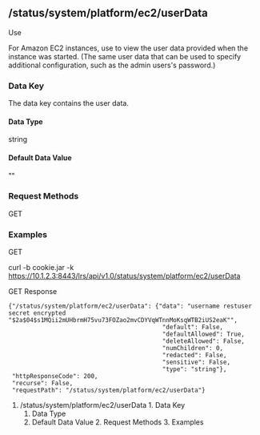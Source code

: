 ## /status/system/platform/ec2/userData

Use

For Amazon EC2 instances, use to view the user data provided when the instance
was started. (The same user data that can be used to specify additional
configuration, such as the admin users's password.)

### Data Key

The data key contains the user data.

#### Data Type

string

#### Default Data Value

""

### Request Methods

GET

### Examples

GET

curl -b cookie.jar -k
https://10.1.2.3:8443/lrs/api/v1.0/status/system/platform/ec2/userData

GET Response

    
    
    {"/status/system/platform/ec2/userData": {"data": "username restuser secret encrypted "$2a$04$s1MQii2mUHbrmH75vu73FOZao2mvCDYVqWTnnMoKsqWTB2iUS2eaK"",
                                               "default": False,
                                               "defaultAllowed": True,
                                               "deleteAllowed": False,
                                               "numChildren": 0,
                                               "redacted": False,
                                               "sensitive": False,
                                               "type": "string"},
     "httpResponseCode": 200,
     "recurse": False,
     "requestPath": "/status/system/platform/ec2/userData"}
    

  1. /status/system/platform/ec2/userData
    1. Data Key
      1. Data Type
      2. Default Data Value
    2. Request Methods
    3. Examples

